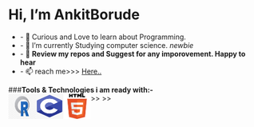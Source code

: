 <h1>Hi, <b>I’m AnkitBorude</b></h1>
<ul>
    <li>- 👀  Curious and Love to learn about Programming.</li>
    <li>- 🌱 I’m currently Studying computer science. <i>newbie</i></li>
    <li>- 💞️ <b>Review my repos and Suggest for any imporovement. Happy to hear</b> </li>
    <li>- 📫  reach me>>> <a href=ankitborude250@gmail.com>Here..</a></li>
</ul>
###<b>Tools & Technologies i am ready with:-</b>
<br>
<img align="left" src="https://github.com/AnkitBorude/AnkitBorude/blob/main/R%20language.jpg?raw=true" width="55x" height="50px" alt="R"> >>
<img  align="left" src="https://github.com/AnkitBorude/AnkitBorude/blob/main/c.png?raw=true" width="55px" height="50px" alt="C"> >>
<img  align="left" src="https://github.com/AnkitBorude/AnkitBorude/blob/main/html%205.png?raw=true" width="55px" height="50px" alt="html5">

<!---
AnkitBorude/AnkitBorude is a ✨ special ✨ repository because its `README.md` (this file) appears on your GitHub profile.
You can click the Preview link to take a look at your changes.
--->
